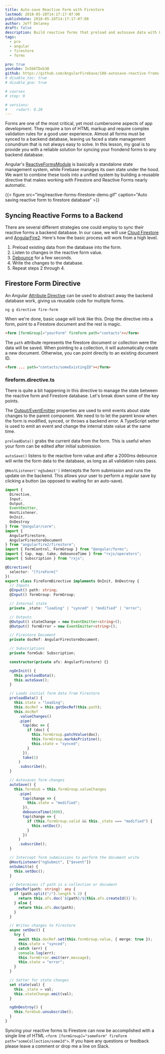 ```yaml
---
title: Auto-save Reactive Form with Firestore
lastmod: 2018-05-28T14:17:17-07:00
publishdate: 2018-05-28T14:17:17-07:00
author: Jeff Delaney
draft: false
description: Build reactive forms that preload and autosave data with Firestore
tags:
  - pro
  - angular
  - firestore
  - forms

pro: true
youtube: In5b6TDxb30
github: https://github.com/AngularFirebase/108-autosave-reactive-froms-firestore
# disable_toc: true
# disable_qna: true

# courses
# step: 0

# versions:
#    rxdart: 0.20
---
```


Forms are one of the most critical, yet most cumbersome aspects of app
development. They require a ton of HTML markup and require complex validation
rules for a good user experience. Almost all forms must be synced to a backend
database, leaving us faced a state management conundrum that is not always easy
to solve. In this lesson, my goal is to provide you with a reliable solution for
syncing your frondend forms to any backend database.

Angular's [ReactiveFormsModule](https://angular.io/guide/reactive-forms) is
basically a standalone state management system, while Firebase manages its own
state under the hood. We want to combine these tools into a unified system by
building a reusable directive that makes working with Firestore and Reactive
Forms nearly automatic.

{{< figure src="img/reactive-forms-firestore-demo.gif" caption="Auto saving reactive form to firestore database" >}}

## Syncing Reactive Forms to a Backend

There are several different strategies one could employ to sync their reactive
forms a backend database. In our case, we will use
[Cloud Firestore](https://firebase.google.com/docs/firestore/) and
[AngularFire2](https://github.com/angular/angularfire2). Here's how the basic
process will work from a high level.

1. Preload existing data from the database into the form.
2. Listen to changes in the reactive form value.
3. [Debounce](https://www.learnrxjs.io/operators/filtering/debouncetime.html)
   for a few seconds.
4. Write the changes to the database.
5. Repeat steps 2 through 4.

## Firestore Form Directive

An Angular [Attribute Directive](https://angular.io/guide/attribute-directives)
can be used to abstract away the backend database work, giving us reusable code
for multiple forms.

```shell
ng g directive fire-form
```

When we're done, basic usage will look like this. Drop the directive into a
form, point to a Firestore document and the rest is magic.

```html
<form [formGroup]="yourForm" fireForm path="contacts"></form>
```

The `path` attribute represents the firestore document or collection were the
data will be saved. When pointing to a collection, it will automatically create
a new document. Otherwise, you can point directly to an existing document ID.

```html
<form ... path="contacts/someExistingID"></form>
```

### fireform.directive.ts

There is quite a bit happening in this directive to manage the state between the
reactive form and Firestore database. Let's break down some of the key points.

The [Output/EventEmitter](https://angular.io/api/core/EventEmitter) properties
are used to emit events about state changes to the parent component. We need to
to let the parent know when the form is modified, synced, or throws a backend
error. A TypeScript setter is used to emit an event and change the internal
state value at the same time.

`preloadData()` grabs the current data from the form. This is useful when your
form can be edited after initial submission.

`autoSave()` listens to the reactive form value and after a 2000ms debounce will
write the form data to the database, as long as all validation rules pass.

`@HostListener('ngSubmit')` intercepts the form submission and runs the update
on the backend. This allows your user to perform a regular save by clicking a
button (as opposed to waiting for an auto-save).

```typescript
import {
  Directive,
  Input,
  Output,
  EventEmitter,
  HostListener,
  OnInit,
  OnDestroy
} from "@angular/core";
import {
  AngularFirestore,
  AngularFirestoreDocument
} from "angularfire2/firestore";
import { FormControl, FormGroup } from "@angular/forms";
import { tap, map, take, debounceTime } from "rxjs/operators";
import { Subscription } from "rxjs";

@Directive({
  selector: "[fireForm]"
})
export class FireFormDirective implements OnInit, OnDestroy {
  // Inputs
  @Input() path: string;
  @Input() formGroup: FormGroup;

  // Internal state
  private _state: "loading" | "synced" | "modified" | "error";

  // Outputs
  @Output() stateChange = new EventEmitter<string>();
  @Output() formError = new EventEmitter<string>();

  // Firestore Document
  private docRef: AngularFirestoreDocument;

  // Subscriptions
  private formSub: Subscription;

  constructor(private afs: AngularFirestore) {}

  ngOnInit() {
    this.preloadData();
    this.autoSave();
  }

  // Loads initial form data from Firestore
  preloadData() {
    this.state = "loading";
    this.docRef = this.getDocRef(this.path);
    this.docRef
      .valueChanges()
      .pipe(
        tap(doc => {
          if (doc) {
            this.formGroup.patchValue(doc);
            this.formGroup.markAsPristine();
            this.state = "synced";
          }
        }),
        take(1)
      )
      .subscribe();
  }

  // Autosaves form changes
  autoSave() {
    this.formSub = this.formGroup.valueChanges
      .pipe(
        tap(change => {
          this.state = "modified";
        }),
        debounceTime(2000),
        tap(change => {
          if (this.formGroup.valid && this._state === "modified") {
            this.setDoc();
          }
        })
      )
      .subscribe();
  }

  // Intercept form submissions to perform the document write
  @HostListener("ngSubmit", ["$event"])
  onSubmit(e) {
    this.setDoc();
  }

  // Determines if path is a collection or document
  getDocRef(path: string): any {
    if (path.split("/").length % 2) {
      return this.afs.doc(`${path}/${this.afs.createId()}`);
    } else {
      return this.afs.doc(path);
    }
  }

  // Writes changes to Firestore
  async setDoc() {
    try {
      await this.docRef.set(this.formGroup.value, { merge: true });
      this.state = "synced";
    } catch (err) {
      console.log(err);
      this.formError.emit(err.message);
      this.state = "error";
    }
  }

  // Setter for state changes
  set state(val) {
    this._state = val;
    this.stateChange.emit(val);
  }

  ngOnDestroy() {
    this.formSub.unsubscribe();
  }
}
```

Syncing your reactive forms to Firestore can now be accomplished with a single
line of HTML
`<form [formGroup]="someForm" fireForm path="someCollection/someId">`. If you
have any questions or feedback please leave a comment or drop me a line on
Slack.
